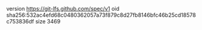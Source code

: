 version https://git-lfs.github.com/spec/v1
oid sha256:532ac4efd68c0480362057a73f879c8d27fb8146bfc46b25cd18578c753836df
size 3469
